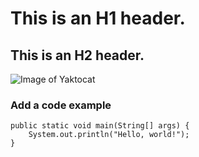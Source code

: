 # This is an H1 header.
## This is an H2 header.
![Image of Yaktocat](https://octodex.github.com/images/yaktocat.png)

### Add a code example
    public static void main(String[] args) {
        System.out.println("Hello, world!");
    }
